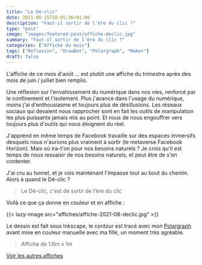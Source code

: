 ```yaml
---
title: "Le Dé-clic"
date: 2021-08-15T18:05:36+01:00
description: "Faut-il sortir de l'ère du clic ?"
type: "post"
image: "images/featured-post/affiche-declic.jpg"
summary: "Faut-il sortir de l'ère du clic ?"
categories: ["Affiche du mois"]
tags: ["Réflexion", "DrawBot", "Polargraph", "Maker"]
draft: false
---
```


L'affiche de ce mois d'août ... est plutôt une affiche du trimestre après des mois de juin / juillet bien remplis.

Une réflexion sur l'envahissement du numérique dans nos vies, renforcé par le confinement et l'isolement. Plus j'avance dans l'usage du numérique, moins j'ai d'enthousiasme et toujours plus de désillusions. Les réseaux sociaux qui devaient nous rapprocher sont en fait les outils de manipulation les plus puissants jamais mis au point. Et nous de nous engouffrer vers toujours plus d'outils qui nous éloignent du réel. 

J'apprend en même temps de Facebook travaille sur des espaces immersifs desquels nous n'aurions plus vraiment à sortir (le metaverse Facebook Horizon). Mais où ira-t'on pour nos besoins naturels ? Je crois qu'il est temps de nous ressaisir de nos besoins naturels, et peut être de s'en contenter. 

J'ai cru au tunnel, et je vois maintenant l'impasse tout au bout du chemin. Alors à quand le Dé-clic ? 

> Le Dé-clic, c'est de sortir de l'ère du clic

Voilà ce que ça donne en couleur et en affiche : 

{{< lazy-image src="affiches/affiche-2021-08-declic.jpg" >}} 

Le dessin est fait sous Inkscape, le contour est tracé avec mon [Polargraph](../drawbot-polargraph) avant mise en couleur manuelle avec ma fille, un moment très agréable.

> Affiche de 1.6m x 1m

[Voir les autres affiches](/categories/affiche-du-mois)
